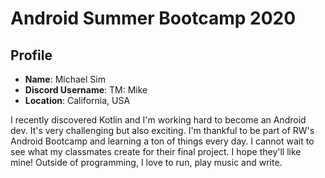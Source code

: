 # Android Summer Bootcamp 2020

## Profile

* **Name**: Michael Sim
* **Discord Username**: TM: Mike
* **Location**: California, USA

I recently discovered Kotlin and I'm working hard to become an Android dev.
It's very challenging but also exciting. I'm thankful to be part of RW's
Android Bootcamp and learning a ton of things every day. I cannot wait to see
what my classmates create for their final project. I hope they'll like mine!
Outside of programming, I love to run, play music and write.

